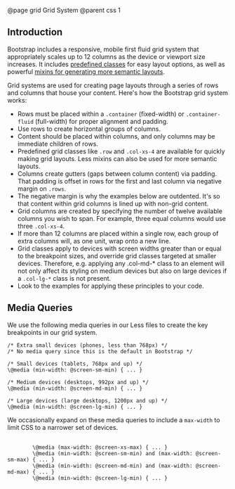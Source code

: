 @page grid Grid System
@parent css 1

## Introduction
Bootstrap includes a responsive, mobile first fluid grid system that appropriately scales up to 12 columns as the device or viewport size increases. It includes [predefined classes](http://getbootstrap.com/css/#grid-example-basic) for easy layout options, as well as powerful [mixins for generating more semantic layouts](http://getbootstrap.com/css/#grid-less).

Grid systems are used for creating page layouts through a series of rows and columns that house your content. Here's how the Bootstrap grid system works:


- Rows must be placed within a `.container` (fixed-width) or `.container-fluid` (full-width) for proper alignment and padding.
- Use rows to create horizontal groups of columns.
- Content should be placed within columns, and only columns may be immediate children of rows.
- Predefined grid classes like `.row` and `.col-xs-4` are available for quickly making grid layouts. Less mixins can also be used for more semantic layouts.
- Columns create gutters (gaps between column content) via padding. That padding is offset in rows for the first and last column via negative margin on `.rows`.
- The negative margin is why the examples below are outdented. It's so that content within grid columns is lined up with non-grid content.
- Grid columns are created by specifying the number of twelve available columns you wish to span. For example, three equal columns would use three `.col-xs-4`.
- If more than 12 columns are placed within a single row, each group of extra columns will, as one unit, wrap onto a new line.
- Grid classes apply to devices with screen widths greater than or equal to the breakpoint sizes, and override grid classes targeted at smaller devices. Therefore, e.g. applying any .col-md-* class to an element will not only affect its styling on medium devices but also on large devices if a `.col-lg-*` class is not present.
- Look to the examples for applying these principles to your code.

## Media Queries

We use the following media queries in our Less files to create the key breakpoints in our grid system.

```
/* Extra small devices (phones, less than 768px) */
/* No media query since this is the default in Bootstrap */

/* Small devices (tablets, 768px and up) */
\@media (min-width: @screen-sm-min) { ... }

/* Medium devices (desktops, 992px and up) */
\@media (min-width: @screen-md-min) { ... }

/* Large devices (large desktops, 1200px and up) */
\@media (min-width: @screen-lg-min) { ... }
```

We occasionally expand on these media queries to include a `max-width` to limit CSS to a narrower set of devices.

<pre>
    <code>
        \@media (max-width: @screen-xs-max) { ... }
        \@media (min-width: @screen-sm-min) and (max-width: @screen-sm-max) { ... }
        \@media (min-width: @screen-md-min) and (max-width: @screen-md-max) { ... }
        \@media (min-width: @screen-lg-min) { ... }
    </code>
</pre>